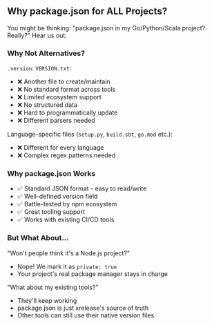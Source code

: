## Why package.json for ALL Projects?

You might be thinking: "package.json in my Go/Python/Scala project? Really?"
Hear us out:

### Why Not Alternatives?

`.version`:
`VERSION.txt`:

- ❌ Another file to create/maintain
- ❌ No standard format across tools
- ❌ Limited ecosystem support
- ❌ No structured data
- ❌ Hard to programmatically update
- ❌ Different parsers needed

Language-specific files (`setup.py`, `build.sbt`, `go.mod` etc.):

- ❌ Different for every language
- ❌ Complex regex patterns needed

### Why package.json Works

- ✅ Standard JSON format - easy to read/write
- ✅ Well-defined version field
- ✅ Battle-tested by npm ecosystem
- ✅ Great tooling support
- ✅ Works with existing CI/CD tools

### But What About...

"Won't people think it's a Node.js project?"

- Nope! We mark it as `private: true`
- Your project's real package manager stays in charge

"What about my existing tools?"

- They'll keep working
- package.json is just xrelease's source of truth
- Other tools can still use their native version files
